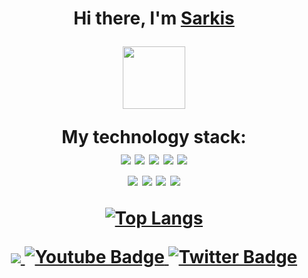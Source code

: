 
<!--  Приветствие с сылкой на телегу -->
<h1 align="center">Hi there, I'm <a href="https://t.me/sarkisio" target="_blank">Sarkis</a> <br/>
 
 <!--  Гифка -->
<img src="https://media.giphy.com/media/M9gbBd9nbDrOTu1Mqx/giphy.gif" width="100"/> <br/>

 <!--  Мой стек технологий -->
 <div > My technology stack: </div>
<img src="https://img.shields.io/badge/JavaScript-005571?style=for-the-badge&logo=javascript&logoColor=yellow" />
<img src="https://img.shields.io/badge/typescript-005571?style=for-the-badge&logo=typescript&logoColor=3178C6" />
<img src="https://img.shields.io/badge/react-005571?style=for-the-badge&logo=react&logoColor=61DAFB" />
<img src="https://img.shields.io/badge/html5-005571?style=for-the-badge&logo=html5&logoColor=E34F26" />
<img src="https://img.shields.io/badge/css3-005571?style=for-the-badge&logo=css3&logoColor=1572B6" /> <br/>
<img src="https://img.shields.io/badge/cssmodules-005571?style=for-the-badge&logo=cssmodules&logoColor=fff" />
<img src="https://img.shields.io/badge/sass-005571?style=for-the-badge&logo=sass&logoColor=CC6699" />
<img src="https://img.shields.io/badge/npm-005571?style=for-the-badge&logo=npm&logoColor=CB3837">
<img src="https://img.shields.io/badge/git-005571?style=for-the-badge&logo=git&logoColor=#F05032" />


<!--  статистика используемых языков -->
[![Top Langs](https://github-readme-stats.vercel.app/api/top-langs/?username=sarkisman)](https://github.com/sarkisman/github-readme-stats)

<!--  статистика посещений моего профиля -->
 <div id="badges"> <img src="https://komarev.com/ghpvc/?username=Sarkisman&style=flat-square&color=blue" alt=""/></div>

<!--  статистика моих codwars и leetcode -->
<div > <img src="https://www.codewars.com/users/sarkisman/badges/large" alt=""/></div>
<div > <img src="https://leetcode-stats-six.vercel.app/api?username=sarkisio&theme=dark" alt=""/></div>

<!-- мои соцсети -->
<div id="badges">
  <a href="https://t.me/sarkisio" >
    <img src="https://img.shields.io/badge/telegram-blue?style=for-the-badge&logo=telegram&logoColor=white" />
  </a>
  <a href="https://vk.com/showshank">
    <img src="https://img.shields.io/badge/vk-0077FF?style=for-the-badge&logo=vk&logoColor=white" alt="Youtube Badge"/>
  </a>
  <a href="https://www.linkedin.com/in/sarkisio/">
    <img src="https://img.shields.io/badge/linkedin-blue?style=for-the-badge&logo=linkedin&logoColor=white" alt="Twitter Badge"/>
  </a>
</div>
